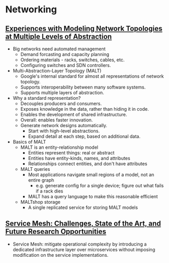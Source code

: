 # Networking 
## [Experiences with Modeling Network Topologies at Multiple Levels of Abstraction](https://www.usenix.org/conference/nsdi20/presentation/mogul)
- Big networks need automated management
  - Demand forcasting and capacity planning
  - Ordering materials - racks, switches, cables, etc.
  - Configuring switches and SDN controllers.
- Multi-Abstraction-Layer Topology (MALT)
  - Google's internal standard for almost all representations of network topology.
  - Supports interoperability between many software systems.
  - Supports multiple layers of abstraction.
- Why a standard representation?
  - Decouples producers and consumers.
  - Exposes knowledge in the data, rather than hiding it in code.
  - Enables the development of shared infrastructure.
  - Overall: enables faster innovation.
  - Generate network designs automatically. 
    - Start with high-level abstractions.
    - Expand detail at each step, based on additional data.
- Basics of MALT
  - MALT is an entity-relationship model
    - Entities represent things: real or abstract
    - Entities have entity-kinds, names, and attributes
    - Relationships connect entities, and don't have attributes
  - MALT queries
    - Most applications navigate small regions of a model, not an entire graph
      - e.g. generate config for a single device; figure out what fails if a rack dies
    - MALT has a query language to make this reasonable efficient
  - MALTshop storage
    - A single replicated service for storing MALT models

## [Service Mesh: Challenges, State of the Art, and Future Research Opportunities](https://ieeexplore.ieee.org/document/8705911)
- Service Mesh: mitigate operational complexity by introducing a dedicated infrastructure layer over microservices without imposing modification on the service implementations.


